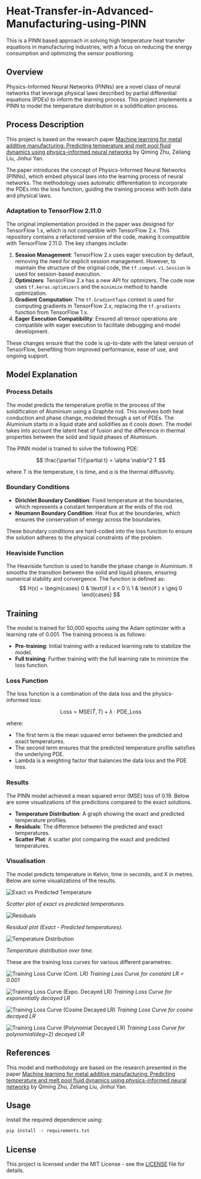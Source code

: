 # Heat-Transfer-in-Advanced-Manufacturing-using-PINN
This is a PINN based approach in solving high temperature heat transfer equations in manufacturing industries, with a focus on reducing the energy consumption and optimizing the sensor positioning.

## Overview

Physics-Informed Neural Networks (PINNs) are a novel class of neural networks that leverage physical laws described by partial differential equations (PDEs) to inform the learning process. This project implements a PINN to model the temperature distribution in a solidification process.

## Process Description

This project is based on the research paper [Machine learning for metal additive manufacturing: Predicting temperature and melt pool fluid dynamics using physics-informed neural networks](https://arxiv.org/abs/2008.13547) by Qiming Zhu, Zeliang Liu, Jinhui Yan.

The paper introduces the concept of Physics-Informed Neural Networks (PINNs), which embed physical laws into the learning process of neural networks. The methodology uses automatic differentiation to incorporate the PDEs into the loss function, guiding the training process with both data and physical laws.

### Adaptation to TensorFlow 2.11.0

The original implementation provided in the paper was designed for TensorFlow 1.x, which is not compatible with TensorFlow 2.x. This repository contains a refactored version of the code, making it compatible with TensorFlow 2.11.0. The key changes include:

1. **Session Management**: TensorFlow 2.x uses eager execution by default, removing the need for explicit session management. However, to maintain the structure of the original code, the `tf.compat.v1.Session` is used for session-based execution.
2. **Optimizers**: TensorFlow 2.x has a new API for optimizers. The code now uses `tf.keras.optimizers` and the `minimize` method to handle optimization.
3. **Gradient Computation**: The `tf.GradientTape` context is used for computing gradients in TensorFlow 2.x, replacing the `tf.gradients` function from TensorFlow 1.x.
4. **Eager Execution Compatibility**: Ensured all tensor operations are compatible with eager execution to facilitate debugging and model development.

These changes ensure that the code is up-to-date with the latest version of TensorFlow, benefiting from improved performance, ease of use, and ongoing support.

## Model Explanation

### Process Details
The model predicts the temperature profile in the process of the solidification of Aluminium using a Graphite rod. This involves both heat conduction and phase change, modeled through a set of PDEs. The Aluminium starts in a liquid state and solidifies as it cools down. The model takes into account the latent heat of fusion and the difference in thermal properties between the solid and liquid phases of Aluminium.

The PINN model is trained to solve the following PDE:

$$
\frac{\partial T}{\partial t} = \alpha \nabla^2 T
$$

where T is the temperature, t is time, and α is the thermal diffusivity.

### Boundary Conditions

- **Dirichlet Boundary Condition**: Fixed temperature at the boundaries, which represents a constant temperature at the ends of the rod.
- **Neumann Boundary Condition**: Heat flux at the boundaries, which ensures the conservation of energy across the boundaries.

These boundary conditions are hard-coded into the loss function to ensure the solution adheres to the physical constraints of the problem.

### Heaviside Function
The Heaviside function is used to handle the phase change in Aluminium. It smooths the transition between the solid and liquid phases, ensuring numerical stability and convergence. The function is defined as:
$$
H(x) = \begin{cases}
0 & \text{if } x < 0 \\
1 & \text{if } x \geq 0
\end{cases}
$$

## Training

The model is trained for 50,000 epochs using the Adam optimizer with a learning rate of 0.001. The training process is as follows:

- **Pre-training**: Initial training with a reduced learning rate to stabilize the model.
- **Full training**: Further training with the full learning rate to minimize the loss function.

### Loss Function

The loss function is a combination of the data loss and the physics-informed loss:

$$
\text{Loss} = \text{MSE}(\hat{T}, T) + \lambda \cdot \text{PDE\_Loss}
$$

where:

- The first term is the mean squared error between the predicted and exact temperatures.
- The second term ensures that the predicted temperature profile satisfies the underlying PDE.
- Lambda is a weighting factor that balances the data loss and the PDE loss.

### Results

The PINN model achieved a mean squared error (MSE) loss of 0.19. Below are some visualizations of the predictions compared to the exact solutions.

- **Temperature Distribution**: A graph showing the exact and predicted temperature profiles.
- **Residuals**: The difference between the predicted and exact temperatures.
- **Scatter Plot**: A scatter plot comparing the exact and predicted temperatures.

### Visualisation

The model predicts temperature in Kelvin, time in seconds, and X in metres. Below are some visualizations of the results.

![Exact vs Predicted Temperature](visualisation/final_results/Temp_Pred_VS_Exact.png)

*Scatter plot of exact vs predicted temperatures.*

![Residuals](visualisation/final_results/Residuals_Tem_Pred.png)

*Residual plot (Exact - Predicted temperatures).*

![Temperature Distribution](visualisation/final_results/Scatter_Plot.png)

*Temperature distribution over time.*

These are the training loss curves for various different parametres:

![Training Loss Curve (Cont. LR)](visualisation/final_results/TrainingLossCurve_0.001_HL=8_HN=200.png)
*Training Loss Curve for constant LR = 0.001*

![Training Loss Curve (Expo. Decayed LR)](visualisation/final_results/TrainingLossCurve_LR=expo.png)
*Training Loss Curve for exponentially decayed LR*

![Training Loss Curve (Cosine Decayed LR)](visualisation/final_results/TrainingLossCurve_LR=cosine.png)
*Training Loss Curve for cosine decayed LR*

![Training Loss Curve (Polynomial Decayed LR)](visualisation/final_results/TrainingLossCurve_LR=polynomial.png)
*Training Loss Curve for polynomial(deg=2) decayed LR*

## References

This model and methodology are based on the research presented in the paper [Machine learning for metal additive manufacturing: Predicting temperature and melt pool fluid dynamics using physics-informed neural networks](https://arxiv.org/abs/2008.13547) by Qiming Zhu, Zeliang Liu, Jinhui Yan.

## Usage

Install the required dependencie using:
```sh
pip install -r requirements.txt
```
## License
This project is licensed under the MIT License - see the [LICENSE](LICENSE) file for details.